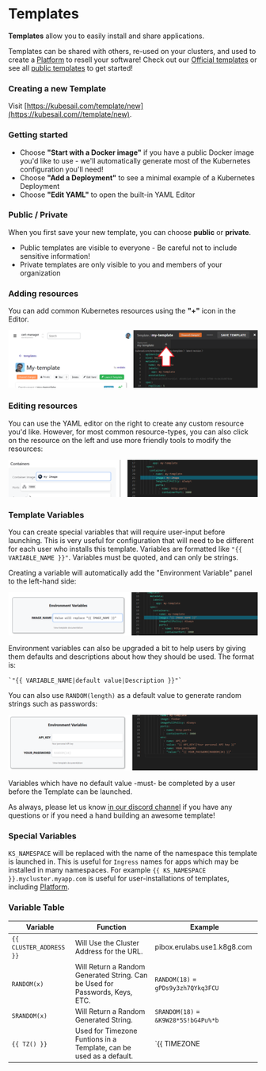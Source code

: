 # Templates

**Templates** allow you to easily install and share applications.

Templates can be shared with others, re-used on your clusters, and used to create a [Platform](/platform) to resell your software! Check out our [Official templates](https://kubesail.com/templates?official=1) or see all [public templates](https://kubesail.com/templates) to get started!

### Creating a new Template

Visit [https://kubesail.com/template/new](https://kubesail.com//template/new).

### Getting started

- Choose **"Start with a Docker image"** if you have a public Docker image you'd like to use - we'll automatically generate most of the Kubernetes configuration you'll need!
- Choose **"Add a Deployment"** to see a minimal example of a Kubernetes Deployment
- Choose **"Edit YAML"** to open the built-in YAML Editor

### Public / Private
When you first save your new template, you can choose **public** or **private**.

- Public templates are visible to everyone - Be careful not to include sensitive information!
- Private templates are only visible to you and members of your organization

### Adding resources

You can add common Kubernetes resources using the **"+"** icon in the Editor.

![[Add resource](img/templates-add-resource.png)](img/templates-add-resource.png)

### Editing resources

You can use the YAML editor on the right to create any custom resource you'd like. However, for most common resource-types, you can also click on the resource on the left and use more friendly tools to modify the resources:

![[Left-hand editor](img/templates-lefthand.png)](img/templates-lefthand.png)

### Template Variables

You can create special variables that will require user-input before launching. This is very useful for configuration that will need to be different for each user who installs this template. Variables are formatted like `"{{ VARIABLE_NAME }}"`. Variables must be quoted, and can only be strings.

Creating a variable will automatically add the "Environment Variable" panel to the left-hand side:

![[Env vars](img/templates-envvars.png)](img/templates-envvars.png)

Environment variables can also be upgraded a bit to help users by giving them defaults and descriptions about how they should be used. The format is:

    `"{{ VARIABLE_NAME|default value|Description }}"`

You can also use `RANDOM(length)` as a default value to generate random strings such as passwords:

![[Variable functions](img/templates-varfunctions.png)](img/templates-varfunctions.png)

Variables which have no default value -must- be completed by a user before the Template can be launched.

As always, please let us know [in our discord channel](https://discord.gg/N3zNdp7jHc) if you have any questions or if you need a hand building an awesome template!

### Special Variables

`KS_NAMESPACE` will be replaced with the name of the namespace this template is launched in. This is useful for `Ingress` names for apps which may be installed in many namespaces. For example `{{ KS_NAMESPACE }}.mycluster.myapp.com` is useful for user-installations of templates, including [Platform](/platform).

### Variable Table
|Variable| Function | Example
|--|--|--|
| `{{ CLUSTER_ADDRESS }}` | Will Use the Cluster Address for the URL. | pibox.erulabs.use1.k8g8.com |
| `RANDOM(x)` | Will Return a Random Generated String. Can be Used for Passwords, Keys, ETC. |`RANDOM(18)` = `gPDs9y3zh7QYkq3FCU` |
| `SRANDOM(x)` |  Will Return a Random Generated String. | `SRANDOM(18)` = `&K9W28*5S!bG4Pu%*b`|
| `{{ TZ() }}` | Used for Timezone Funtions in a Template, can be used as a default. | `{{ TIMEZONE|TZ() }}` = `America/New_York` |

